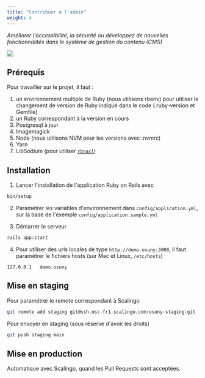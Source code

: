 ```yaml
---
title: "Contribuer à l'admin"
weight: 4
---
```


*Améliorer l'accessibilité, la sécurité ou développez de nouvelles fonctionnalités dans le système de gestion du contenu (CMS)*

![](/images/home/admin.jpg)

## Prérequis

Pour travailler sur le projet, il faut :
1. un environnement multiple de Ruby (nous utilisons rbenv) pour utiliser le changement de version de Ruby indiqué dans le code (.ruby-version et Gemfile)
1. un Ruby correspondant à la version en cours
1. Postgresql à jour
1. Imagemagick
1. Node (nous utilisons NVM pour les versions avec .nvmrc)
1. Yarn
1. LibSodium (pour utiliser [`rbnacl`](https://github.com/RubyCrypto/rbnacl))

## Installation

1. Lancer l'installation de l'application Ruby on Rails avec
```bash
bin/setup
```

2. Paramétrer les variables d'environnement dans `config/application.yml`, sur la base de l'exemple `config/application.sample.yml`

3. Démarrer le serveur 
```bash
rails app:start
```

4. Pour utiliser des urls locales de type `http://demo.osuny:3000`, il faut paramétrer le fichiers hosts (sur Mac et Linux, `/etc/hosts`)
```text
127.0.0.1   demo.osuny 
```

## Mise en staging

Pour paramétrer le remote correspondant à Scalingo
```bash
git remote add staging git@ssh.osc-fr1.scalingo.com:osuny-staging.git
```

Pour envoyer en staging (sous réserve d'avoir les droits)
```bash
git push staging main
```

## Mise en production

Automatique avec Scalingo, quand les Pull Requests sont acceptées.
